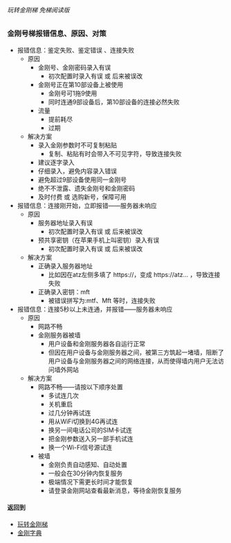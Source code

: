 ###### 玩转金刚梯 免梯阅读版
### 金刚号梯报错信息、原因、对策

- 报错信息：鉴定失败、鉴定错误 、连接失败
  - 原因
    - 金刚号、金刚密码录入有误
      - 初次配置时录入有误 或 后来被误改
    - 金刚号正在第10部设备上被使用
      - 金刚号可1拖9使用
      - 同时连通9部设备后，第10部设备的连接必然失败
    - 流量
      - 提前耗尽
      - 过期
  - 解决方案
    - 录入金刚参数时不可复制粘贴
      - 复制、粘贴有时会带入不可见字符，导致连接失败
    - 建议逐字录入
    - 仔细录入，避免内容录入错误
    - 避免超过9部设备使用同一金刚号
    - 绝不不泄露、遗失金刚号和金刚密码
    - 及时付费 或 选购新号，保障可用
- 报错信息：连接刚开始，立即报错——服务器未响应
  - 原因
    - 服务器地址录入有误
      - 初次配置时录入有误 或 后来被误改
    - 预共享密钥（在苹果手机上叫密钥）录入有误
      - 初次配置时录入有误 或 后来被误改
  - 解决方案
    - 正确录入服务器地址
      - 比如因在atz左侧多填了 https://，变成 https://atz… ，导致连接失败
    - 正确录入密钥：mft
      - 被错误拼写为:mtf、Mft 等时，连接失败
- 报错信息：连接5秒以上未连通，并报错——服务器未响应
  - 原因
    - 网路不畅
    - 金刚服务器被墙
      - 用户设备和金刚服务器各自运行正常
      - 但因在用户设备与金刚服务器之间，被第三方筑起一堵墙，阻断了用户设备与金刚服务器之间的网络连接，从而使得墙内用户无法访问墙外网站
  - 解决方案
    - 网路不畅——请按以下顺序处置
      - 多试连几次
      - 关机重启
      - 过几分钟再试连
      - 用从WiFi切换到4G再试连
      - 换另一间电话公司的SIM卡试连 
      - 把金刚参数送入另一部手机试连
      - 换一个Wi-Fi信号源试连
    - 被墙
      - 金刚负责自动感知、自动处置
      - 一般会在30分钟内恢复服务
      - 极端情况下需更长时间才能恢复
      - 请登录金刚网站查看最新消息，等待金刚恢复服务


#### 返回到
- [玩转金刚梯](https://github.com/a2zitpro/web/blob/master/LadderFree/A.md)
- [金刚字典](https://github.com/a2zitpro/web/blob/master/LadderFree/kkDictionary/KKDictionary.md)

